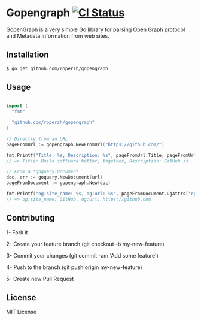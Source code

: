 # Gopengraph [![CI Status][CI img]][CI Status]

GopenGraph is a very simple Go library for parsing [Open Graph](http://ogp.me/) protocol and Metadata information from web sites.

## Installation

```bash
$ go get github.com/roperzh/gopengraph
```

## Usage

```go

import (
  "fmt"

  "github.com/roperzh/gopengraph"
)

// Directly from an URL
pageFromUrl := gopengraph.NewFromUrl("https://github.com/")

fmt.Printf("Title: %s, Description: %s", pageFromUrl.Title, pageFromUrl.Description)
// => Title: Build software better, together, Description: GitHub is ..

// From a *goquery.Document
doc, err := goquery.NewDocument(url)
pageFromDocument := gopengraph.New(doc)

fmt.Printf("og:site_name: %s, og:url: %s", pageFromDocument.OgAttrs["og:site_name"], pageFromDocument.OgAttrs["og:url"])
// => og:site_name: GitHub, og:url: https://github.com

```
## Contributing


1- Fork it

2- Create your feature branch (git checkout -b my-new-feature)

3- Commit your changes (git commit -am 'Add some feature')

4- Push to the branch (git push origin my-new-feature)

5- Create new Pull Request

## License

MIT License

[CI Status]: https://travis-ci.org/roperzh/gopengraph
[CI img]: https://api.travis-ci.org/roperzh/gopengraph.svg
